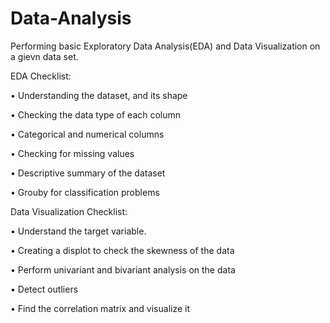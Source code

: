 # Data-Analysis
Performing basic Exploratory Data Analysis(EDA) and Data Visualization on a gievn data set.

EDA Checklist:

•	Understanding the dataset, and its shape

•	Checking the data type of each column

•	Categorical and numerical columns

•	Checking for missing values

•	Descriptive summary of the dataset

•	Grouby for classification problems 

Data Visualization Checklist:

•	Understand the target variable.

•	Creating a displot to check the skewness of the data 

•	Perform univariant and bivariant analysis on the data

•	Detect outliers 

•	Find the correlation matrix and visualize it 
